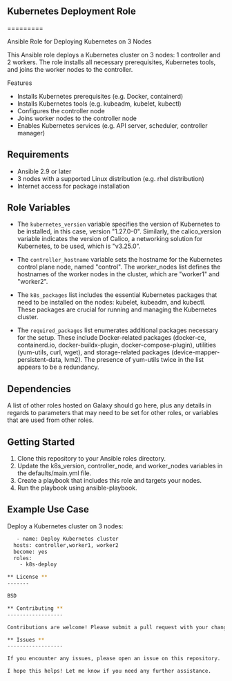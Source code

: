 ## Kubernetes Deployment Role
=========

Ansible Role for Deploying Kubernetes on 3 Nodes

This Ansible role deploys a Kubernetes cluster on 3 nodes: 1 controller and 2 workers. 
The role installs all necessary prerequisites, Kubernetes tools, and joins the worker nodes to the controller.

Features

- Installs Kubernetes prerequisites (e.g. Docker, containerd)
- Installs Kubernetes tools (e.g. kubeadm, kubelet, kubectl)
- Configures the controller node
- Joins worker nodes to the controller node
- Enables Kubernetes services (e.g. API server, scheduler, controller manager)

## Requirements

- Ansible 2.9 or later
- 3 nodes with a supported Linux distribution (e.g. rhel distribution)
- Internet access for package installation

## Role Variables

- The `kubernetes_version` variable specifies the version of Kubernetes to be installed, in this case, version "1.27.0-0". Similarly, the calico_version variable indicates the version of Calico, a networking solution for Kubernetes, to be used, which is "v3.25.0".

- The `controller_hostname` variable sets the hostname for the Kubernetes control plane node, named "control". The worker_nodes list defines the hostnames of the worker nodes in the cluster, which are "worker1" and "worker2".

- The `k8s_packages` list includes the essential Kubernetes packages that need to be installed on the nodes: kubelet, kubeadm, and kubectl. These packages are crucial for running and managing the Kubernetes cluster.

- The `required_packages` list enumerates additional packages necessary for the setup. These include Docker-related packages (docker-ce, containerd.io, docker-buildx-plugin, docker-compose-plugin), utilities (yum-utils, curl, wget), and storage-related packages (device-mapper-persistent-data, lvm2). The presence of yum-utils twice in the list appears to be a redundancy.

## Dependencies

A list of other roles hosted on Galaxy should go here, plus any details in regards to parameters that may need to be set for other roles, or variables that are used from other roles.

## Getting Started

1. Clone this repository to your Ansible roles directory.
2. Update the k8s_version, controller_node, and worker_nodes variables in the defaults/main.yml file.
3. Create a playbook that includes this role and targets your nodes.
4. Run the playbook using ansible-playbook.

## Example Use Case

Deploy a Kubernetes cluster on 3 nodes:
```bash
   - name: Deploy Kubernetes cluster
  hosts: controller,worker1, worker2
  become: yes
  roles:
    - k8s-deploy

** License **
-------

BSD

** Contributing **
------------------

Contributions are welcome! Please submit a pull request with your changes.

** Issues **
------------------

If you encounter any issues, please open an issue on this repository.

I hope this helps! Let me know if you need any further assistance.
